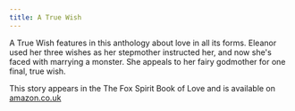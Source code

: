 ```yaml
---
title: A True Wish
---
```


A True Wish features in this anthology about love in all its forms. Eleanor used her three wishes as her stepmother instructed her, and now she's faced with marrying a monster. She appeals to her fairy godmother for one final, true wish.

This story appears in the The Fox Spirit Book of Love and is available on [amazon.co.uk](https://www.amazon.co.uk/Fox-Spirit-Book-Love/dp/1910462330/)